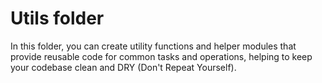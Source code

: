 # Utils folder
In this folder, you can create utility functions and helper modules that provide reusable code for common tasks and operations, helping to keep your codebase clean and DRY (Don't Repeat Yourself).
